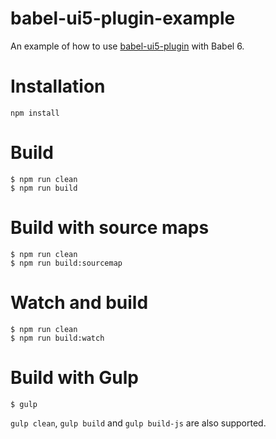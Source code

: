 # babel-ui5-plugin-example
An example of how to use [babel-ui5-plugin](https://github.com/MagicCube/babel-plugin-ui5) with Babel 6.

# Installation
```
npm install
```

# Build
```
$ npm run clean
$ npm run build
```

# Build with source maps
```
$ npm run clean
$ npm run build:sourcemap
```

# Watch and build
```
$ npm run clean
$ npm run build:watch
```

# Build with Gulp
```
$ gulp
```
`gulp clean`, `gulp build` and `gulp build-js` are also supported.
